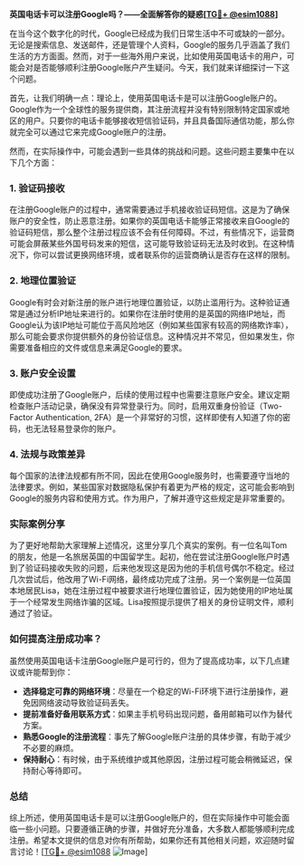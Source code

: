 **英国电话卡可以注册Google吗？——全面解答你的疑惑[[TG💪+ @esim1088](https://t.me/s/esim1088)]**

在当今这个数字化的时代，Google已经成为我们日常生活中不可或缺的一部分。无论是搜索信息、发送邮件，还是管理个人资料，Google的服务几乎涵盖了我们生活的方方面面。然而，对于一些海外用户来说，比如使用英国电话卡的用户，可能会对是否能够顺利注册Google账户产生疑问。今天，我们就来详细探讨一下这个问题。

首先，让我们明确一点：理论上，使用英国电话卡是可以注册Google账户的。Google作为一个全球性的服务提供商，其注册流程并没有特别限制特定国家或地区的用户。只要你的电话卡能够接收短信验证码，并且具备国际通信功能，那么你就完全可以通过它来完成Google账户的注册。

然而，在实际操作中，可能会遇到一些具体的挑战和问题。这些问题主要集中在以下几个方面：

### 1. 验证码接收

在注册Google账户的过程中，通常需要通过手机接收验证码短信。这是为了确保账户的安全性，防止恶意注册。如果你的英国电话卡能够正常接收来自Google的验证码短信，那么整个注册过程应该不会有任何障碍。不过，有些情况下，运营商可能会屏蔽某些外国号码发来的短信，这可能导致验证码无法及时收到。在这种情况下，你可以尝试更换网络环境，或者联系你的运营商确认是否存在这样的限制。

### 2. 地理位置验证

Google有时会对新注册的账户进行地理位置验证，以防止滥用行为。这种验证通常是通过分析IP地址来进行的。如果你在注册时使用的是英国的网络IP地址，而Google认为该IP地址可能位于高风险地区（例如某些国家有较高的网络欺诈率），那么可能会要求你提供额外的身份验证信息。这种情况并不常见，但如果发生，你需要准备相应的文件或信息来满足Google的要求。

### 3. 账户安全设置

即使成功注册了Google账户，后续的使用过程中也需要注意账户安全。建议定期检查账户活动记录，确保没有异常登录行为。同时，启用双重身份验证（Two-Factor Authentication, 2FA）是一个非常好的习惯，这样即使有人知道了你的密码，也无法轻易登录你的账户。

### 4. 法规与政策差异

每个国家的法律法规都有所不同，因此在使用Google服务时，也需要遵守当地的法律要求。例如，某些国家对数据隐私保护有着更为严格的规定，这可能会影响到Google的服务内容和使用方式。作为用户，了解并遵守这些规定是非常重要的。

### 实际案例分享

为了更好地帮助大家理解上述情况，这里分享几个真实的案例。有一位名叫Tom的朋友，他是一名旅居英国的中国留学生。起初，他在尝试注册Google账户时遇到了验证码接收失败的问题，后来他发现这是因为他的手机信号偶尔不稳定。经过几次尝试后，他改用了Wi-Fi网络，最终成功完成了注册。另一个案例是一位英国本地居民Lisa，她在注册过程中被要求进行地理位置验证，因为她使用的IP地址属于一个经常发生网络诈骗的区域。Lisa按照提示提供了相关的身份证明文件，顺利通过了验证。

### 如何提高注册成功率？

虽然使用英国电话卡注册Google账户是可行的，但为了提高成功率，以下几点建议或许能帮到你：

- **选择稳定可靠的网络环境**：尽量在一个稳定的Wi-Fi环境下进行注册操作，避免因网络波动导致验证码丢失。
- **提前准备好备用联系方式**：如果主手机号码出现问题，备用邮箱可以作为替代方案。
- **熟悉Google的注册流程**：事先了解Google账户注册的具体步骤，有助于减少不必要的麻烦。
- **保持耐心**：有时候，由于系统维护或其他原因，注册过程可能会稍微延迟，保持耐心等待即可。

### 总结

综上所述，使用英国电话卡是可以注册Google账户的，但在实际操作中可能会面临一些小问题。只要遵循正确的步骤，并做好充分准备，大多数人都能够顺利完成注册。希望本文提供的信息对你有所帮助，如果你还有其他相关问题，欢迎随时留言讨论！[[TG💪+ @esim1088](https://t.me/s/esim1088) ![Image](https://i.postimg.cc/4NQfJmqS/Snipaste-2025-05-13-00-14-12.png)]